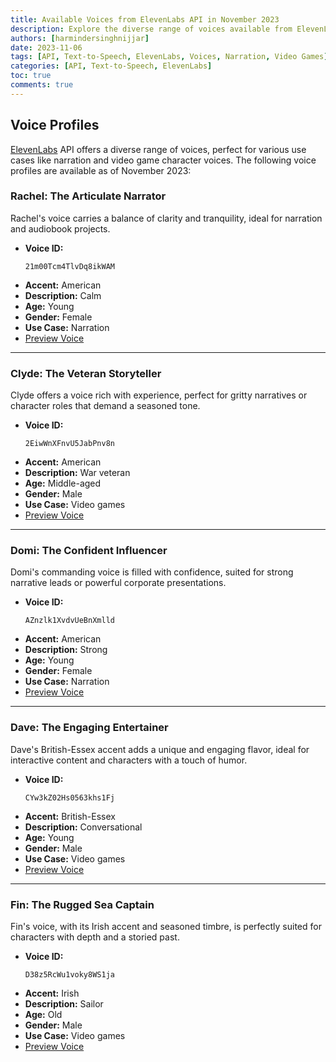 ```yaml
---
title: Available Voices from ElevenLabs API in November 2023
description: Explore the diverse range of voices available from ElevenLabs API, perfect for various use cases like narration and video game character voices.
authors: [harmindersinghnijjar]
date: 2023-11-06
tags: [API, Text-to-Speech, ElevenLabs, Voices, Narration, Video Games]
categories: [API, Text-to-Speech, ElevenLabs]
toc: true
comments: true
---
```


## Voice Profiles

<a href = "https://try.elevenlabs.io/c3516gvcplb3" target = "_blank" rel = "noopener noreferrer">ElevenLabs</a> API offers a diverse range of voices, perfect for various use cases like narration and video game character voices. The following voice profiles are available as of November 2023:


### Rachel: The Articulate Narrator

Rachel's voice carries a balance of clarity and tranquility, ideal for narration and audiobook projects.

- **Voice ID:**
  ```plaintext
  21m00Tcm4TlvDq8ikWAM
  ```
- **Accent:** American
- **Description:** Calm
- **Age:** Young
- **Gender:** Female
- **Use Case:** Narration
- <a href= "https://storage.googleapis.com/eleven-public-prod/premade/voices/21m00Tcm4TlvDq8ikWAM/df6788f9-5c96-470d-8312-aab3b3d8f50a.mp3" target = "_blank" rel = "noopener noreferrer">Preview Voice</a>

---

### Clyde: The Veteran Storyteller

Clyde offers a voice rich with experience, perfect for gritty narratives or character roles that demand a seasoned tone.

- **Voice ID:**
  ```plaintext
  2EiwWnXFnvU5JabPnv8n
  ```
- **Accent:** American
- **Description:** War veteran
- **Age:** Middle-aged
- **Gender:** Male
- **Use Case:** Video games
- <a href="https://storage.googleapis.com/eleven-public-prod/premade/voices/2EiwWnXFnvU5JabPnv8n/65d80f52-703f-4cae-a91d-75d4e200ed02.mp3" target = "_blank" rel = "noopener noreferrer">Preview Voice</a>

---

### Domi: The Confident Influencer

Domi's commanding voice is filled with confidence, suited for strong narrative leads or powerful corporate presentations.

- **Voice ID:**
  ```plaintext
  AZnzlk1XvdvUeBnXmlld
  ```
- **Accent:** American
- **Description:** Strong
- **Age:** Young
- **Gender:** Female
- **Use Case:** Narration
- <a href="https://storage.googleapis.com/eleven-public-prod/premade/voices/AZnzlk1XvdvUeBnXmlld/508e12d0-a7f7-4d86-a0d3-f3884ff353ed.mp3" target = "_blank" rel = "noopener noreferrer">Preview Voice</a>

---

### Dave: The Engaging Entertainer

Dave's British-Essex accent adds a unique and engaging flavor, ideal for interactive content and characters with a touch of humor.

- **Voice ID:**
  ```plaintext
  CYw3kZ02Hs0563khs1Fj
  ```
- **Accent:** British-Essex
- **Description:** Conversational
- **Age:** Young
- **Gender:** Male
- **Use Case:** Video games
- <a href="https://storage.googleapis.com/eleven-public-prod/premade/voices/CYw3kZ02Hs0563khs1Fj/872cb056-45d3-419e-b5c6-de2b387a93a0.mp3" target = "_blank" rel = "noopener noreferrer">Preview Voice</a>

---

### Fin: The Rugged Sea Captain

Fin's voice, with its Irish accent and seasoned timbre, is perfectly suited for characters with depth and a storied past.

- **Voice ID:**
  ```plaintext
  D38z5RcWu1voky8WS1ja
  ```
- **Accent:** Irish
- **Description:** Sailor
- **Age:** Old
- **Gender:** Male
- **Use Case:** Video games
- <a href="https://storage.googleapis.com/eleven-public-prod/premade/voices/D38z5RcWu1voky8WS1ja/a470ba64-1e72-46d9-ba9d-030c4155e2d2.mp3" target = "_blank" rel = "noopener noreferrer">Preview Voice</a>
